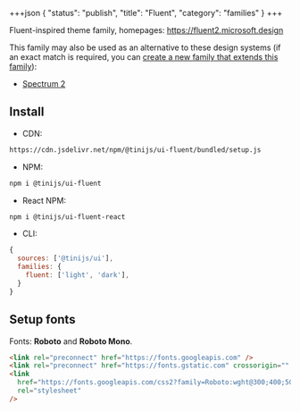 +++json
{
  "status": "publish",
  "title": "Fluent",
  "category": "families"
}
+++

Fluent-inspired theme family, homepages: <https://fluent2.microsoft.design>

This family may also be used as an alternative to these design systems (if an exact match is required, you can [create a new family that extends this family](/ui/folder-structure)):
- [Spectrum 2](https://s2.spectrum.adobe.com)

## Install

- CDN:

```txt
https://cdn.jsdelivr.net/npm/@tinijs/ui-fluent/bundled/setup.js
```

- NPM:

```bash
npm i @tinijs/ui-fluent
```

- React NPM:

```bash
npm i @tinijs/ui-fluent-react
```

- CLI:

```js
{
  sources: ['@tinijs/ui'],
  families: {
    fluent: ['light', 'dark'],
  }
}
```

## Setup fonts

Fonts: **Roboto** and **Roboto Mono**.

```html
<link rel="preconnect" href="https://fonts.googleapis.com" />
<link rel="preconnect" href="https://fonts.gstatic.com" crossorigin="" />
<link
  href="https://fonts.googleapis.com/css2?family=Roboto:wght@300;400;500;700&amp;family=Roboto+Mono&amp;display=swap"
  rel="stylesheet"
/>
```
